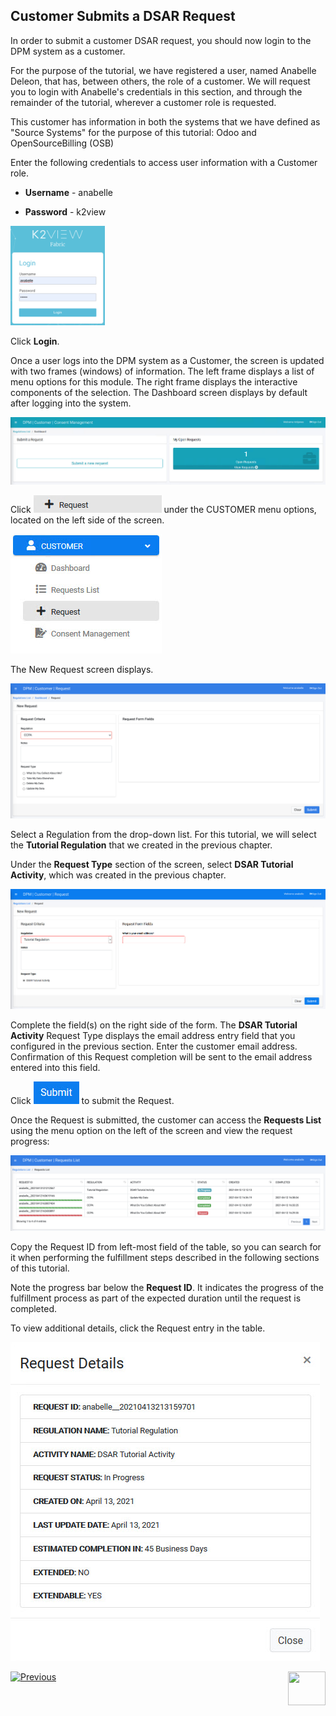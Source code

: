 ## Customer Submits a DSAR Request

In order to submit a customer DSAR request, you should now login to the DPM system as a customer. 

For the purpose of the tutorial, we have registered a user, named Anabelle Deleon, that has, between others, the role of a customer. We will request you to login with Anabelle's credentials in this section, and through the remainder of the tutorial, wherever a customer role is requested. 

This customer has information in both the systems that we have defined as "Source Systems" for the purpose of this tutorial: Odoo and OpenSourceBilling (OSB)

Enter the following credentials to access user information with a Customer role.

- **Username** - anabelle

- **Password** - k2view

<img src="../images/anabelle_login.png" width="30%" height="30%">
                               

Click **Login**.

Once a user logs into the DPM system as a Customer, the screen is updated with two frames (windows) of information. The left frame displays a list of menu options for this module. The right frame displays the interactive components of the selection. The Dashboard screen displays by default after logging into the system.

![image](../images/Customer_Dashboard.jpg)    

Click ![image](../images/Customer_Request.png) under the CUSTOMER menu options, located on the left side of the screen. 
 
![image](../images/Customer_Request_LeftPanel.png)

The New Request screen displays.

![image](../images/Customer_Request_Landing.png)

Select a Regulation from the drop-down list. For this tutorial, we will select the **Tutorial Regulation** that we created in the previous chapter.

Under the **Request Type** section of the screen, select **DSAR Tutorial Activity**, which was created in the previous chapter. 

![image](../images/02_01_DSAR_Fulfillment_Submit_Request.jpg)  

Complete the field(s) on the right side of the form. The **DSAR Tutorial Activity** Request Type displays the email address entry field that you configured in the previous section. Enter the customer email address. Confirmation of this Request completion will be sent to the email address entered into this field.    

Click ![image](../images/ICON_Submit.png) to submit the Request.

Once the Request is submitted, the customer can access the **Requests List** using the menu option on the left of the screen and view the request progress:

![image](../images/02_01_DSAR_Fulfillment_Submitted_Request_Customer.png) 

Copy the Request ID from left-most field of the table, so you can search for it when performing the fulfillment steps described in the following sections of this tutorial. 

Note the progress bar below the **Request ID**. It indicates the progress of the fulfillment process as part of the expected duration until the request is completed.  

To view additional details, click the Request entry in the table. 

![image](../images/02_01_DSAR_Fulfillment_Request_Details.jpg) 



[![Previous](/articles/images/Previous.png)]( 02_00_DSAR_Fulfillment_intro.md)[<img align="right" width="60" height="54" src="/articles/images/Next.png">]( 02_02_DSAR_Fulfillment_Case_Owner_View.md)
